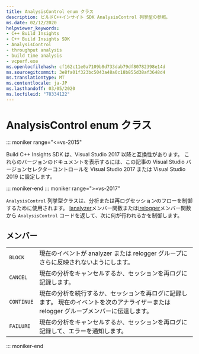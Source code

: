 ```yaml
---
title: AnalysisControl enum クラス
description: ビルドC++インサイト SDK AnalysisControl 列挙型の参照。
ms.date: 02/12/2020
helpviewer_keywords:
- C++ Build Insights
- C++ Build Insights SDK
- AnalysisControl
- throughput analysis
- build time analysis
- vcperf.exe
ms.openlocfilehash: cf162c11e0a7109b8d733dab79df80782398e14d
ms.sourcegitcommit: 3e8fa01f323bc5043a48a0c18b855d38af3648d4
ms.translationtype: MT
ms.contentlocale: ja-JP
ms.lasthandoff: 03/05/2020
ms.locfileid: "78334122"
---
```

# <a name="analysiscontrol-enum-class"></a>AnalysisControl enum クラス

::: moniker range="<=vs-2015"

Build C++ Insights SDK は、Visual Studio 2017 以降と互換性があります。 これらのバージョンのドキュメントを表示するには、この記事の Visual Studio バージョンセレクターコントロールを Visual Studio 2017 または Visual Studio 2019 に設定します。

::: moniker-end
::: moniker range=">=vs-2017"

`AnalysisControl` 列挙型クラスは、分析または再ログセッションのフローを制御するために使用されます。 [Ianalyzer](ianalyzer-class.md)メンバー関数または[irelogger](irelogger-class.md)メンバー関数から `AnalysisControl` コードを返して、次に何が行われるかを制御します。

## <a name="members"></a>メンバー

|  |  |
|--|--|
| `BLOCK` | 現在のイベントが analyzer または relogger グループにさらに反映されないようにします。 |
| `CANCEL` | 現在の分析をキャンセルするか、セッションを再ログに記録します。 |
| `CONTINUE` | 現在の分析を続行するか、セッションを再ログに記録します。 現在のイベントを次のアナライザーまたは relogger グループメンバーに伝達します。 |
| `FAILURE` | 現在の分析をキャンセルするか、セッションを再ログに記録して、エラーを通知します。 |

::: moniker-end
